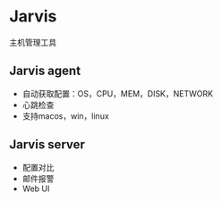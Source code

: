 # Jarvis

主机管理工具

## Jarvis agent

- 自动获取配置：OS，CPU，MEM，DISK，NETWORK
- 心跳检查
- 支持macos，win，linux

## Jarvis server

- 配置对比
- 邮件报警
- Web UI